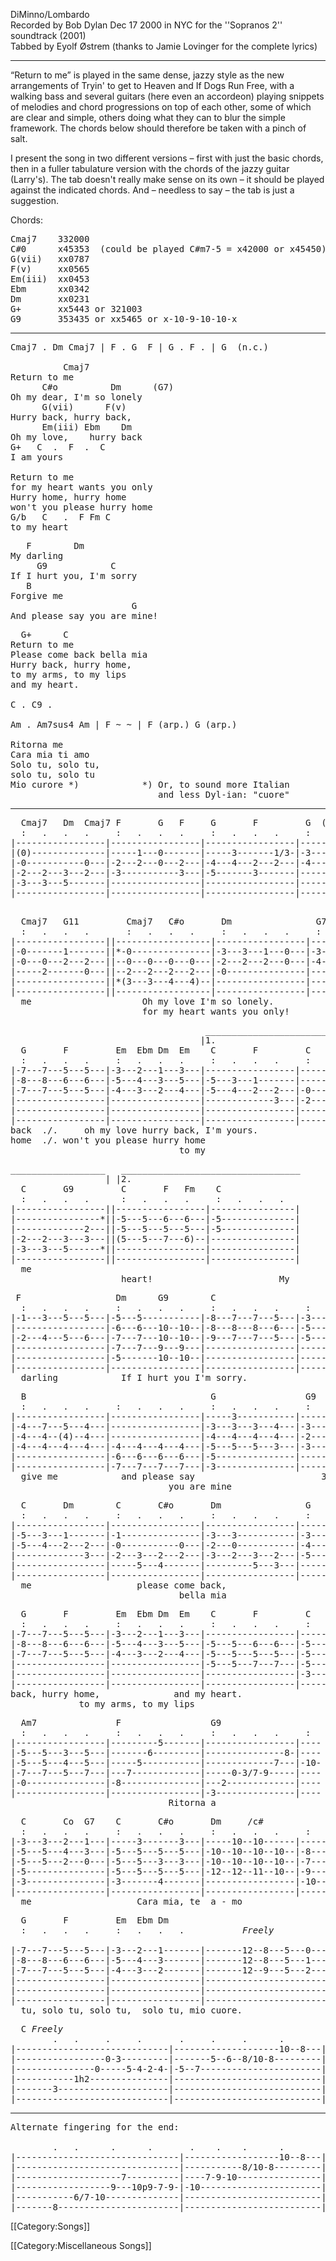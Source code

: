 DiMinno/Lombardo<br>
Recorded by Bob Dylan Dec 17 2000 in NYC for the ''Sopranos 2''
soundtrack (2001)<br>
Tabbed by Eyolf Østrem (thanks to Jamie Lovinger for the complete
lyrics)

----
“Return to me” is played in the same dense, jazzy style as the new
arrangements of Tryin' to get to Heaven and If Dogs Run Free, with a
walking bass and several guitars (here even an accordeon) playing
snippets of melodies and chord progressions on top of each other, some
of which are clear and simple, others doing what they can to blur the
simple framework. The chords below should therefore be taken with a
pinch of salt.

I present the song in two different versions – first with just the
basic chords, then in a fuller tabulature version with the chords of
the jazzy guitar (Larry's). The tab doesn't really make sense on its
own – it should be played against the indicated chords. And – needless
to say – the tab is just a suggestion.

Chords:

<pre class="chords">
Cmaj7    332000
C#0      x45353  (could be played C#m7-5 = x42000 or x45450)
G(vii)   xx0787
F(v)     xx0565
Em(iii)  xx0453
Ebm      xx0342
Dm       xx0231
G+       xx5443 or 321003
G9       353435 or xx5465 or x-10-9-10-10-x
</pre>

----
<pre class="verse">
Cmaj7 . Dm Cmaj7 | F . G  F | G . F . | G  (n.c.)

          Cmaj7
Return to me
      C#o          Dm      (G7)
Oh my dear, I'm so lonely
      G(vii)      F(v)
Hurry back, hurry back,
      Em(iii) Ebm    Dm
Oh my love,    hurry back
G+   C  .  F  .  C
I am yours

Return to me
for my heart wants you only
Hurry home, hurry home
won't you please hurry home
G/b   C   .  F Fm C
to my heart
</pre>

<pre class="bridge">
   F        Dm
My darling
     G9            C
If I hurt you, I'm sorry
   B
Forgive me
                       G
And please say you are mine!
</pre>

<pre class="verse">
  G+      C
Return to me
Please come back bella mia
Hurry back, hurry home,
to my arms, to my lips
and my heart.

C . C9 .

Am . Am7sus4 Am | F ~ ~ | F (arp.) G (arp.)

Ritorna me
Cara mia ti amo
Solo tu, solo tu,
solo tu, solo tu
Mio curore *)            *) Or, to sound more Italian
                            and less Dyl-ian: "cuore"
</pre>

----
<pre class="tab">
  Cmaj7   Dm  Cmaj7 F       G   F     G       F         G  (n.c.)
  :   .   .   .     :   .   .   .     :   .   .   .     :   .   .   .
|-----------------|-----------------|-----------------|-----------------|
|(0)--------------|-----1---0-------|-----3-------1/3-|-3---------------|
|-0-----------0---|-2---2---0---2---|-4---4---2---2---|-4---------------|
|-2---2---3---2---|-3-----------3---|-5-------3-------|-----------------|
|-3---3---5-------|-----------------|-----------------|-----------------|
|-----------------|-----------------|-----------------|-----------------|
                                                            1. Return to
</pre>
<pre class="tab">
  Cmaj7   G11         Cmaj7   C#o       Dm                G7
  :   .   .   .       :   .   .   .     :   .   .   .     :   .   .   .
|-----------------||------------------|-----------------|-----------------|
|-0-------1-------||*-0---------------|-3---3---1---0---|-3---3---1---3---|
|-0---0---2---2---||--0---0---0---0---|-2---2---2---0---|-4---4---2---4---|
|-----2-------0---||--2---2---2---2---|-0---------------|-----------------|
|-----------------||*(3---3---4---4)--|-----------------|-----------------|
|-----------------||------------------|-----------------|-----------------|
  me                     Oh my love I'm so lonely.                     Hurry
                         for my heart wants you only!                  Hurry
</pre>
<pre class="tab">
                                     ___________________________________
                                    |1.
  G       F         Em  Ebm Dm  Em    C       F         C
  :   .   .   .     :   .   .   .     :   .   .   .     :   .   .   .
|-7---7---5---5---|-3---2---1---3---|-----------------|-----------------|
|-8---8---6---6---|-5---4---3---5---|-5---3---1-------|-----------------|
|-7---7---5---5---|-4---3---2---4---|-5---4---2---2---|-0---0---0-------|
|-----------------|-----------------|-------------3---|-2---2---2---3---|
|-----------------|-----------------|-----------------|-------------5---|
|-----------------|-----------------|-----------------|-----------------|
back  ./.     oh my love hurry back, I'm yours.             2. Return to
home  ./. won't you please hurry home
                                to my
</pre>
<pre class="tab">
__________________   __________________________________
                  | |2.
  C       G9         C       F   Fm    C
  :   .   .   .      :   .   .   .     :   .   .   .
|-----------------||-----------------|----------------|
|----------------*||-5---5---6---6---|-5--------------|
|-------------2---||-5---5---5---5---|-5--------------|
|-2---2---3---3---||(5---5---7---6)--|----------------|
|-3---3---5------*||-----------------|----------------|
|-----------------||-----------------|----------------|
  me
                     heart!                        My
</pre>
<pre class="tab">
 F                  Dm      G9        C
  :   .   .   .     :   .   .   .     :   .   .   .     :   .   .   .
|-1---3---5---5---|-5---5-----------|-8---7---7---5---|-3-------2---3---|
|-----------------|-6---6---10--10--|-8---8---8---6---|-5---5---4---5---|
|-2---4---5---6---|-7---7---10--10--|-9---7---7---5---|-5---5---4---5---|
|-----------------|-7---7---9---9---|-----------------|-----------------|
|-----------------|-5-------10--10--|-----------------|-----------------|
|-----------------|-----------------|-----------------|-----------------|
  darling            If I hurt you I'm sorry.                       For-
</pre>
<pre class="tab">
  B                                   G                 G9      G+
  :   .   .   .     :   .   .   .     :   .   .   .     :   .   .   .
|-----------------|-----------------|-----3-----------|-----------------||
|-4---7---5---4---|-----------------|-3---3---3---4---|-3---3---4---4---||
|-4---4--(4)--4---|-----------------|-4---4---4---4---|-2---2---4---4---||
|-4---4---4---4---|-4---4---4---4---|-5---5---5---3---|-3---3---5---5---||
|-----------------|-6---6---6---6---|-5---------------|-----------------||
|-----------------|-7---7---7---7---|-3---------------|-----------------||
  give me            and please say                        3. Return to
                              you are mine
</pre>
<pre class="tab">
  C       Dm        C       C#o       Dm                G       F   G
  :   .   .   .     :   .   .   .     :   .   .   .     :   .   .   .
|-----------------|-----------------|-----------------|-----------------|
|-5---3---1-------|-1---------------|-3---3-----------|-3---3---1---3---|
|-5---4---2---2---|-0-----------0---|-2---0-----------|-4---4---2---4---|
|-------------3---|-2---3---2---2---|-3---2---3---2---|-5---5---3---5---|
|-----------------|-----5---4-------|---------5---3---|-----------------|
|-----------------|-----------------|-----------------|-----------------|
  me                    please come back,                           Hurry
                                bella mia
</pre>
<pre class="tab">
  G       F         Em  Ebm Dm  Em    C       F         C       C11 C
  :   .   .   .     :   .   .   .     :   .   .   .     :   .   .   .
|-7---7---5---5---|-3---2---1---3---|-----------------|-----------------|
|-8---8---6---6---|-5---4---3---5---|-5---5---6---6---|-5---5---3---5---|
|-7---7---5---5---|-4---3---2---4---|-5---5---5---5---|-5---5---3---5---|
|-----------------|-----------------|-5---5---7---7---|-5---5---3---5---|
|-----------------|-----------------|-----------------|-3---3---3---3---|
|-----------------|-----------------|-----------------|-----------------|
back, hurry home,              and my heart.
             to my arms, to my lips
</pre>
<pre class="tab">
  Am7               F                 G9
  :   .   .   .     :   .   .   .     :   .   .   .     :
|-----------------|---------5-------|-----------------|----
|-5---5---3---5---|-------6---------|---------------8-|----
|-5---5---4---5---|-----5-----------|-------------7---|-10-
|-7---7---5---7---|---7-------------|-----0-3/7-9-----|----
|-0---------------|-8---------------|---2-------------|----
|-----------------|-----------------|-3---------------|----
                              Ritorna a
</pre>
<pre class="tab">
  C       Co  G7    C       C#o       Dm     /c#
  :   .   .   .     :   .   .   .     :   .   .   .     :   .   .   .
|-3---3---2---1---|-----3-------3---|-----10--10------|-----------------|
|-5---5---4---3---|-5---5---5---5---|-10--10--10--10--|-8-----------8---|
|-5---5---2---0---|-5---5---3---3---|-10--10--10--10--|-7-----------7---|
|-5---------------|-5---5---5---5---|-12--12--11--10--|-9---9---9---9---|
|-3---------------|-3-------4-------|-----------------|-10--7---10------|
|-----------------|-----------------|-----------------|-----------------|
  me                    Cara mia, te  a - mo                         solo
</pre>
<pre class="tab">
  G       F         Em  Ebm Dm
  :   .   .   .     :   .   .   .           <em>Freely</em>                 <em>hold</em>

|-7---7---5---5---|-3---2---1-------|-------12--8---5---0-------0---1---|
|-8---8---6---6---|-5---4---3-------|-------12--8---5---1---1---1---1---|
|-7---7---5---5---|-4---3---2-------|-------12--9---5---2---2---0---2---|
|-----------------|-----------------|-----------------------2-------3---|
|-----------------|-----------------|-----------------------------------|
|-----------------|-----------------|------------------------------(3)--|
  tu, solo tu, solo tu,  solo tu, mio cuore.
</pre>
<pre class="tab">
  C <em>Freely</em>
        .   .     .     .       .     .     .      .         :
|-----------------------------|--------------------10--8---|--12--------||
|-----------------0-3---------|-------5--6--8/10-8---------|------------||
|---------------0-----5-4-2-4-|-5--7-----------------------|-12---------||
|-----------1h2---------------|----------------------------|------------||
|-------3---------------------|----------------------------|------------||
|-----------------------------|----------------------------|------------||
</pre>

----
<pre class="tab">
Alternate fingering for the end:

        .   .      .      .       .    .    .      .         :
|-------------------------------|------------------10--8---|--12--------||
|-------------------------------|-----------8/10-8---------|------------||
|--------------------7----------|----7-9-10----------------|-12---------||
|------------------9---10p9-7-9-|-10-----------------------|------------||
|-----------6/7-10--------------|--------------------------|------------||
|-------8-----------------------|--------------------------|------------||
</pre>

[[Category:Songs]]

[[Category:Miscellaneous Songs]]